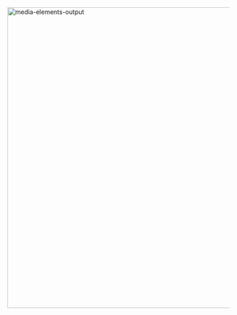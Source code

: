 <img width="1621" height="683" alt="media-elements-output" src="https://github.com/user-attachments/assets/671e186b-e261-47c0-8d1c-bc42509b0ae0" />
